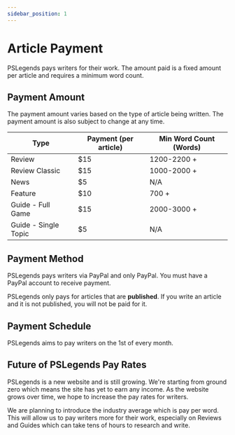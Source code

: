 ```yaml
---
sidebar_position: 1
---
```


# Article Payment

PSLegends pays writers for their work. The amount paid is a fixed amount per article and requires a minimum word count. 

## Payment Amount

The payment amount varies based on the type of article being written. The payment amount is also subject to change at any time.

| Type                 | Payment (per article) | Min Word Count (Words) |
|----------------------|-----------------------|------------------------|
| Review               | $15                   | 1200-2200 +            |
| Review Classic       | $15                   | 1000-2000 +            |
| News                 | $5                    | N/A                    |
| Feature              | $10                   | 700 +                  |
| Guide - Full Game    | $15                   | 2000-3000 +            |
| Guide - Single Topic | $5                    | N/A                    |

## Payment Method

PSLegends pays writers via PayPal and only PayPal. You must have a PayPal account to receive payment.

PSLegends only pays for articles that are **published**. If you write an article and it is not published, you will not be paid for it.

## Payment Schedule

PSLegends aims to pay writers on the 1st of every month. 

## Future of PSLegends Pay Rates

PSLegends is a new website and is still growing. We're starting from ground zero which means the site has yet to earn any income. As the website grows over time, we hope to increase the pay rates for writers.

We are planning to introduce the industry average which is pay per word. This will allow us to pay writers more for their work, especially on Reviews and Guides which can take tens of hours to research and write.
